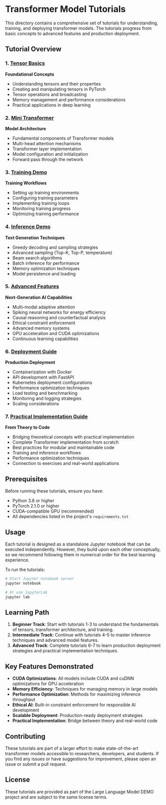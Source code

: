 # Transformer Model Tutorials

This directory contains a comprehensive set of tutorials for understanding, training, and deploying transformer models. The tutorials progress from basic concepts to advanced features and production deployment.

## Tutorial Overview

### 1. [Tensor Basics](01_tensor_basics.ipynb)
**Foundational Concepts**
- Understanding tensors and their properties
- Creating and manipulating tensors in PyTorch
- Tensor operations and broadcasting
- Memory management and performance considerations
- Practical applications in deep learning

### 2. [Mini Transformer](02_mini_transformer.ipynb)
**Model Architecture**
- Fundamental components of Transformer models
- Multi-head attention mechanisms
- Transformer layer implementation
- Model configuration and initialization
- Forward pass through the network

### 3. [Training Demo](03_training_demo.ipynb)
**Training Workflows**
- Setting up training environments
- Configuring training parameters
- Implementing training loops
- Monitoring training progress
- Optimizing training performance

### 4. [Inference Demo](04_inference_demo.ipynb)
**Text Generation Techniques**
- Greedy decoding and sampling strategies
- Advanced sampling (Top-K, Top-P, temperature)
- Beam search algorithms
- Batch inference for performance
- Memory optimization techniques
- Model persistence and loading

### 5. [Advanced Features](05_advanced_features.ipynb)
**Next-Generation AI Capabilities**
- Multi-modal adaptive attention
- Spiking neural networks for energy efficiency
- Causal reasoning and counterfactual analysis
- Ethical constraint enforcement
- Advanced memory systems
- GPU acceleration and CUDA optimizations
- Continuous learning capabilities

### 6. [Deployment Guide](06_deployment_guide.ipynb)
**Production Deployment**
- Containerization with Docker
- API development with FastAPI
- Kubernetes deployment configurations
- Performance optimization techniques
- Load testing and benchmarking
- Monitoring and logging strategies
- Scaling considerations

### 7. [Practical Implementation Guide](07_practical_implementation_guide.ipynb)
**From Theory to Code**
- Bridging theoretical concepts with practical implementation
- Complete Transformer implementation from scratch
- Best practices for modular and maintainable code
- Training and inference workflows
- Performance optimization techniques
- Connection to exercises and real-world applications

## Prerequisites

Before running these tutorials, ensure you have:
- Python 3.8 or higher
- PyTorch 2.1.0 or higher
- CUDA-compatible GPU (recommended)
- All dependencies listed in the project's `requirements.txt`

## Usage

Each tutorial is designed as a standalone Jupyter notebook that can be executed independently. However, they build upon each other conceptually, so we recommend following them in numerical order for the best learning experience.

To run the tutorials:
```bash
# Start Jupyter notebook server
jupyter notebook

# Or use JupyterLab
jupyter lab
```

## Learning Path

1. **Beginner Track**: Start with tutorials 1-3 to understand the fundamentals of tensors, transformer architecture, and training.
2. **Intermediate Track**: Continue with tutorials 4-5 to master inference techniques and advanced model features.
3. **Advanced Track**: Complete tutorials 6-7 to learn production deployment strategies and practical implementation techniques.

## Key Features Demonstrated

- **CUDA Optimizations**: All models include CUDA and cuDNN optimizations for GPU acceleration
- **Memory Efficiency**: Techniques for managing memory in large models
- **Performance Optimization**: Methods for maximizing inference throughput
- **Ethical AI**: Built-in constraint enforcement for responsible AI development
- **Scalable Deployment**: Production-ready deployment strategies
- **Practical Implementation**: Bridge between theory and real-world code

## Contributing

These tutorials are part of a larger effort to make state-of-the-art transformer models accessible to researchers, developers, and students. If you find any issues or have suggestions for improvement, please open an issue or submit a pull request.

## License

These tutorials are provided as part of the Large Language Model DEMO project and are subject to the same license terms.